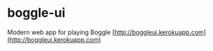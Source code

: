 # boggle-ui
Modern web app for playing Boggle
[http://boggleui.kerokuapp.com](http://boggleui.kerokuapp.com)
